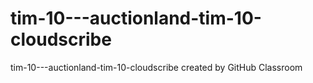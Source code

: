 # tim-10---auctionland-tim-10-cloudscribe
tim-10---auctionland-tim-10-cloudscribe created by GitHub Classroom
